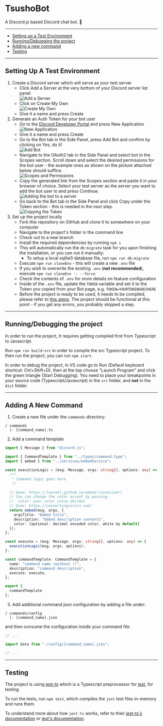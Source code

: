 # TsushoBot

A Discord.js based Discord chat bot. 🤖

---

- [Setting up a Test Environment](#setting-up-a-test-environment)
- [Running/Debugging the project](#running-debugging-the-project)
- [Adding a new command](#adding-a-new-command)
- [Testing](#testing)

---

## Setting Up A Test Environment

1. Create a Discord server which will serve as your test server
   - Click Add a Server at the very bottom of your Discord server list panel  
     ![Add a Server](https://i.imgur.com/s9qjR44.png)
   - Click on Create My Own  
     ![Create My Own](https://i.imgur.com/jhpu1mr.png)
   - Give it a name and press Create
2. Generate an Auth Token for your bot user
   - Go to the [Discord Developer Portal](https://discord.com/developers/applications/) and press New Application  
     ![New Application](https://i.imgur.com/2154sWK.png)
   - Give it a name and press Create
   - Go to the Bot tab in the Side Panel, press Add Bot and confirm by clicking on Yes, do it!  
     ![Add Bot](https://i.imgur.com/zqc2Gd1.png)
   - Navigate to the OAuth2 tab in the Side Panel and select bot in the Scopes section. Scroll down and select the desired permissions for the bot user - the example ones as shown on the picture attached below should suffice.  
     ![Scopes and Permissions](https://i.imgur.com/vd6DCzt.png)
   - Copy the generated link from the Scopes section and paste it in your browser of choice. Select your test server as the server you want to add the bot user to and press Continue.  
     ![Adding the bot to a server](https://i.imgur.com/vj2hqu9.png)
   - Go back to the Bot tab in the Side Panel and click Copy under the Token section - this is needed in the next step.  
     ![Copying the Token](https://i.imgur.com/veMUjWk.png)
3. Set up the project locally
   - Fork this repository on GitHub and clone it to somewhere on your computer
   - Navigate to the project's folder in the command line
   - Check out to a new branch
   - Install the required dependencies by running `npm i`
   - This will automatically run the `db:migrate` task for you upon finishing the installation, or you can run it manually:
     - To setup a local sqlite3 database file, run `npm run db:migrate`
   - Execute `npm run cloneEnv` - this will create a new `.env` file
   - If you wish to overwrite the existing `.env` (**not recommended**), execute `npm run cloneEnv -- --force`
   - Check the contents of `.env` for more details on feature configuration
   - Inside of the `.env` file, update the `TOKEN` variable and set it to the Token you copied from your Bot page, e.g. `TOKEN=YOURTOKENGOESHERE`
   - Before the project is ready to be used, it needs to be compiled, please refer to [this steps](#running-debugging-the-project).
   The project should be functional at this point - if you get any errors, you probably skipped a step.

---

## <a id="running-debugging-the-project"></a> Running/Debugging the project

In order to run the project, it requires getting compiled first from Typescript to Javascript.

Run `npm run build:src` in order to compile the src Typescript project.
To then run the project, you can run `npm start`.

In order to debug the project, in VS code go to Run (Default keyboard shortcut: Ctrl+Shift+D), then at the top choose "Launch Program" and click the green triangle (Start Debugging).
You need to place your breakpoints in your source code (Typescript/Javascript) in the `src` folder, and **not** in the `dist` folder.

---

## Adding A New Command

1. Create a new file under the `commands` directory:

```
/ commands
  |- [command_name].ts
```

2. Add a command template

```ts
import { Message } from "discord.js";

import { CommandTemplate } from "../types/command.type";
import { embed } from "../services/embedService";

const executionLogic = (msg: Message, args: string[], options: any) => {
  /**
   * Command logic goes here
   */

  // @see: https://leovoel.github.io/embed-visualizer/
  // You can change the color accent by passing:
  //  color: your_color_value_decimal
  // @see: https://convertingcolors.com/
  return embed(msg, args, {
    argsTitle: "Embed title",
    description: "Embed description contents",
    color: [optional: decimal encoded color, white by default]
  });
};

const execute = (msg: Message, args: string[], options: any) => {
  executionLogic(msg, args, options);
};

const commandTemplate: CommandTemplate = {
  name: "command name (without !)",
  description: "command description",
  execute: execute,
};

export { 
  commandTemplate
};
```

3. Add additional command json configuration by adding a file under:
```
/ commands/config
  |- [command_name].json
```
and then consume the configuration inside your command file:
```ts
// ...

import data from "./config/[command_name].json";

// ...
```

---

## Testing

The project is using [jest-ts](https://github.com/kulshekhar/ts-jest) which is a Typescript preprocessor for [jest](https://jestjs.io/), for testing.

To run the tests, run `npm test`, which compiles the `jest` test files in-memory and runs them.

To understand more about how `jest-ts` works, refer to their [jest-ts's documentation](https://kulshekhar.github.io/ts-jest/docs/installation) or [jest's documentation](https://jestjs.io/docs/en/getting-started).
